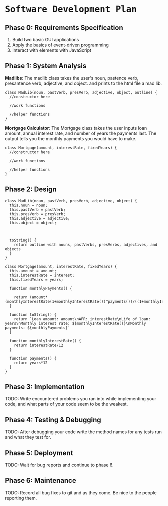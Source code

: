# <tt>Software Development Plan</tt>

## Phase 0: Requirements Specification 

1. Build two basic GUI applications
2. Apply the basics of event-driven programming
3. Interact with elements with JavaScript

## Phase 1: System Analysis 

**Madlibs**:
The madlib class takes the user's noun, pastence verb, presantence verb, adjective, and object. and prints to the html file a mad lib.

```
class MadLib(noun, pastVerb, presVerb, adjective, object, outline) {
  //constructor here

  //work functions
  
  //helper functions 
}
```
**Mortgage Calculator**:
The Mortgage class takes the user inputs loan amount, annual interest rate, and number of years the payments last. The output tells you the monthly payments you would have to make.

```
class Mortgage(amount, interestRate, fixedYears) {
  //constructor here

  //work functions

  //helper functions
}
```
 

## Phase 2: Design 

```
class MadLib(noun, pastVerb, presVerb, adjective, object) {
  this.noun = noun;
  this.pastVerb = pastVerb;
  this.presVerb = presVerb;
  this.adjective = adjective;
  this.object = object;



  toString() {
    return outline with nouns, pastVerbs, presVerbs, adjectives, and objects
  }
}
```

```
class Mortgage(amount, interestRate, fixedYears) {
  this.amount = amount;
  this.interestRate = interest;
  this.fixedYears = years;

  function monthlyPayments() {

    return (amount*(monthlyInterestRate(1+monthlyInterestRate())^payments())/((1+monthlyInterestRate())^payments()-1))
  }

  function toString() {
    return `Loan amount: amount\nAPR: interestRate\nLife of loan: years\nMonthly interest rate: ${monthlyInterestRate()}\nMonthly payments: ${monthlyPayments}`
  }

  function monthlyInterestRate() {
    return interestRate/12
  }

  function payments() {
    return years*12
  }
}
```

## Phase 3: Implementation 

TODO: Write encountered problems you ran into while implementing your code, and what parts of your code seem to be the weakest.

## Phase 4: Testing & Debugging 

TODO: After debugging your code write the method names for any tests run and what they test for.

## Phase 5: Deployment 

TODO: Wait for bug reports and continue to phase 6.

## Phase 6: Maintenance

TODO: Record all bug fixes to git and as they come. Be nice to the people reporting them.